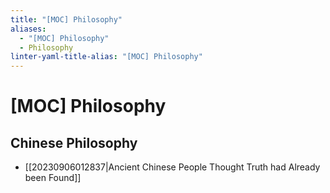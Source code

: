 ```yaml
---
title: "[MOC] Philosophy"
aliases:
  - "[MOC] Philosophy"
  - Philosophy
linter-yaml-title-alias: "[MOC] Philosophy"
---
```


# [MOC] Philosophy

## Chinese Philosophy

- [[20230906012837|Ancient Chinese People Thought Truth had Already been Found]]
